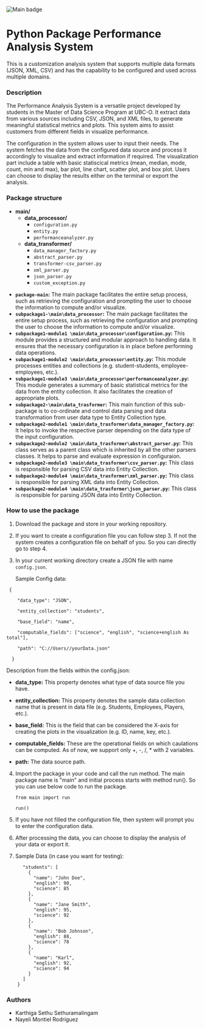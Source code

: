 
![Main badge](https://github.com/Naye013/Data533-Step3-ContinuousIntergration/actions/workflows/main.yml/badge.svg)

# Python Package Performance Analysis System

This is a customization analysis system that supports multiple data formats (JSON, XML, CSV) and has the capability to be configured and used across multiple domains.

### Description

The Performance Analysis System is a versatile project developed by students in the Master of Data Science Program at UBC-O. It extract data from various sources including CSV, JSON, and XML files, to generate meaningful statistical metrics and plots. This system aims to assist customers from different fields in visualize performance.   

The configuration in the system allows user to input their needs. The system fetches the data from the configured data source and process it accordingly to visualize and extract information if required. The visualization part include a table with basic statiscical metrics (mean, median, mode, count, min and max), bar plot, line chart, scatter plot, and box plot. Users can choose to display the results either on the terminal or export the analysis.   

### Package structure

* **main/**
  * **data_processor/**
    * `configuration.py`
    * `entity.py`
    * `performanceanalyzer.py`
  * **data_transformer/**
    * `data_manager_factory.py`
    * `abstract_parser.py`
    * `transformer-csv_parser.py`
    * `xml_parser.py`
    * `json_parser.py`
    * `custom_exception.py`

- **`package-main`:** The main package facilitates the entire setup process, such as retrieving the configuration and prompting the user to choose the information to compute and/or visualize.
- **`subpackage1-\main\data_processor`:** The main package facilitates the entire setup process, such as retrieving the configuration and prompting the user to choose the information to compute and/or visualize.
- **`subpackage1-module1 \main\data_processor\configuration.py`:** This module provides a structured and modular approach to handling data. It ensures that the necessary configuration is in place before performing data operations.
- **`subpackage1-module2 \main\data_processor\entity.py`:** This module processes entities and collections (e.g. student-students, employee-employees, etc.).
- **`subpackage1-module3 \main\data_processor\performanceanalyzer.py`:** This module generates a summary of basic statistical metrics for the data from the entity collection. It also facilitates the creation of appropriate plots.
- **`subpackage2-\main\data_trasformer`:** This main function of this sub-package is to co-ordinate and control data parsing and data transformation from user data type to Entity Collection type.  
- **`subpackage2-module1 \main\data_trasformer\data_manager_factory.py`:** It helps to invoke the respective parser depending on the data type of the input configuration.
- **`subpackage2-module2 \main\data_trasformer\abstract_parser.py`:** This class serves as a parent class which is inherited by all the other parsers classes. It helps to parse and evaluate expression in configuraion.
- **`subpackage2-module3 \main\data_trasformer\csv_parser.py`:** This class is responsible for parsing  CSV data into Entity Collection.
- **`subpackage2-module4 \main\data_trasformer\xml_parser.py`:** This class is responsible for parsing  XML data into Entity Collection.
- **`subpackage2-module4 \main\data_trasformer\json_parser.py`:** This class is responsible for parsing  JSON data into Entity Collection.

### How to use the package

1. Download the package and store in your working repository.

2. If you want to create a configuration file you can follow step 3. If not the system creates a configuration file on behalf of you. So you can directly go to step 4.

3. In your current working directory create a JSON file with name `config.json`.

   Sample Config data:

```
 {

    "data_type": "JSON",
    
    "entity_collection": "students",
    
    "base_field": "name",
    
    "computable_fields": ["science", "english", "science+english As total"],
    
    "path": "C://Users//yourData.json"
    
  }
```
Description from the fields within the config.json:

- **data_type:** This property denotes what type of data source file you have.
    
- **entity_collection:** This property denotes the sample data collection name that is present in data file (e.g. Students, Employees, Players, etc.).
    
- **base_field:** This is the field that can be considered the X-axis for creating the plots in the visualization (e.g. ID, name, key, etc.).
    
- **computable_fields:** These are the operational fields on which caulations can be computed. As of now, we support only +, -, /, * with 2 variables.
    
- **path:** The data source path.

    
4. Import the package in your code and call the run method. The main package name is "main" and initial process starts with method run(). So you can use below code to run the package.

   `from main import run` 

    `run()`
  

5. If you have not filled the configuration file, then system will prompt you to enter the configuration data.


6. After processing the data, you can choose to display the analysis of your data or export it.

7. Sample Data (in case you want for testing):
   
```    {
      "students": [
        {
          "name": "John Doe",
          "english": 90,
          "science": 85
        },
        {
          "name": "Jane Smith",
          "english": 95,
          "science": 92
        },
        {
          "name": "Bob Johnson",
          "english": 88,
          "science": 78
        },
        {
          "name": "Karl",
          "english": 92,
          "science": 94
        }
      ]
    }
```
### Authors

- Karthiga Sethu Sethuramalingam
- Nayeli Montiel Rodríguez


